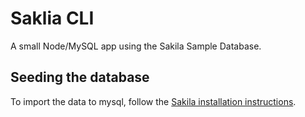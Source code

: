 # Saklia CLI

A small Node/MySQL app using the Sakila Sample Database. 

## Seeding the database

To import the data to mysql, follow the [Sakila installation instructions](https://www.zillow.com/homedetails/822-24th-Avenue-Menomonie-WI-54751/104967097_zpid/?utm_campaign=iosappmessage&utm_medium=referral&utm_source=txtshare). 